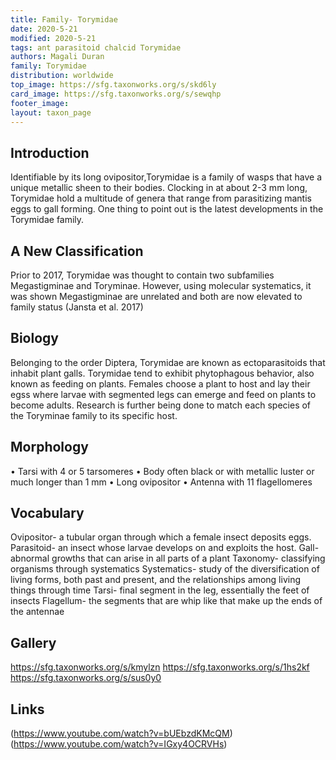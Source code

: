 ```yaml
---
title: Family- Torymidae
date: 2020-5-21
modified: 2020-5-21
tags: ant parasitoid chalcid Torymidae
authors: Magali Duran
family: Torymidae
distribution: worldwide 
top_image: https://sfg.taxonworks.org/s/skd6ly
card_image: https://sfg.taxonworks.org/s/sewqhp
footer_image: 
layout: taxon_page
---
```


## Introduction

Identifiable by its long ovipositor,Torymidae is a family of wasps that have a unique metallic sheen to their bodies. Clocking in at about 2-3 mm long, Torymidae hold a multitude of genera that range from parasitizing mantis eggs to gall forming. One thing to point out is the latest developments in the Torymidae family. 

## A New Classification

Prior to 2017, Torymidae was thought to contain two subfamilies Megastigminae and Toryminae. However, using molecular systematics, it was shown Megastigminae are unrelated and both are now elevated to family status (Jansta et al. 2017) 

## Biology

Belonging to the order Diptera, Torymidae are known as ectoparasitoids that inhabit plant galls. Torymidae tend to exhibit phytophagous behavior, also known as feeding on plants. Females choose a plant to host and lay their egss where larvae with segmented legs can emerge and feed on plants to become adults. Research is further being done to match each species of the Toryminae family to its specific host. 
 
## Morphology

•	Tarsi with 4 or 5 tarsomeres
•	Body often black or with metallic luster or much longer than 1 mm
•	Long ovipositor 
•	Antenna with 11 flagellomeres


## Vocabulary

Ovipositor- a tubular organ through which a female insect deposits eggs.
Parasitoid- an insect whose larvae develops on and exploits the host. 
Gall- abnormal growths that can arise in all parts of a plant 
Taxonomy- classifying organisms through systematics 
Systematics- study of the diversification of living forms, both past and present, and the relationships among living things through time
Tarsi- final segment in the leg, essentially the feet of insects
Flagellum- the segments that are whip like that make up the ends of the antennae 

## Gallery 

https://sfg.taxonworks.org/s/kmylzn
https://sfg.taxonworks.org/s/1hs2kf
https://sfg.taxonworks.org/s/sus0y0

## Links

(https://www.youtube.com/watch?v=bUEbzdKMcQM)
(https://www.youtube.com/watch?v=IGxy4OCRVHs)

